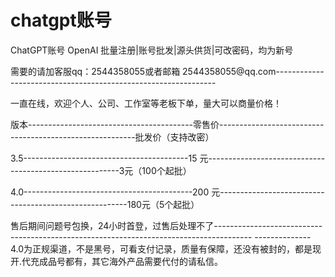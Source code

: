 # chatgpt账号
ChatGPT账号 OpenAI 批量注册|账号批发|源头供货|可改密码，均为新号

需要的请加客服qq：2544358055或者邮箱 2544358055@qq.com--------------------------------------------------------------- 

一直在线，欢迎个人、公司、工作室等老板下单，量大可以商量价格！

版本-----------------------------------------零售价---------------------------------------------------------批发价（支持改密）

3.5-----------------------------------------15 元--------------------------------------------------------3元（100个起批）

4.0------------------------------------------200 元-------------------------------------------------------180元（5个起批）

售后期间问题号包换，24小时首登，过售后处理不了--------------------------------------------------------------------------------------- --------------
4.0为正规渠道，不是黑号，可看支付记录，质量有保障，还没有被封的，都是现开.代充成品号都有，其它海外产品需要代付的请私信。
